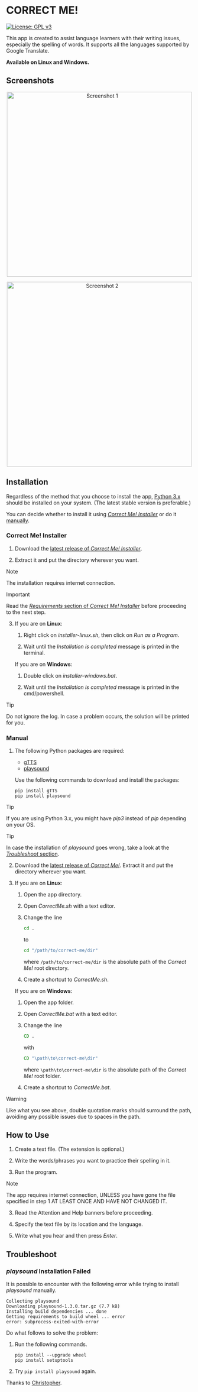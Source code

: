 # CORRECT ME!

[![License: GPL v3](https://img.shields.io/badge/License-GPLv3-blue.svg)](https://www.gnu.org/licenses/gpl-3.0)

This app is created to assist language learners with their writing issues, especially the spelling of words. It supports all the languages supported by Google Translate.

**Available on Linux and Windows.**

## Screenshots

<p align="center">
<img src="./screenshots/1.png" alt="Screenshot 1" width="500"/>
</p>

<p align="center">
<img src="./screenshots/2.png" alt="Screenshot 2" width="500"/>
</p>

## Installation

Regardless of the method that you choose to install the app, [Python 3.x](https://www.python.org) should be installed on your system. (The latest stable version is preferable.)

You can decide whether to install it using [*Correct Me! Installer*](https://github.com/farid-rajabi/correct-me-installer) or do it [manually](#manual).

### Correct Me! Installer

1. Download the [latest release of *Correct Me! Installer*](https://github.com/farid-rajabi/correct-me-installer/releases/latest).

2. Extract it and put the directory wherever you want.

> [!NOTE]
> The installation requires internet connection.

> [!IMPORTANT]
> Read the [*Requirements* section of *Correct Me! Installer*](https://github.com/farid-rajabi/correct-me-installer) before proceeding to the next step.

3. If you are on **Linux**:

    1. Right click on *installer-linux.sh*, then click on *Run as a Program*.

    2. Wait until the *Installation is completed* message is printed in the terminal.

   If you are on **Windows**:

    1. Double click on *installer-windows.bat*.

    2. Wait until the *Installation is completed* message is printed in the cmd/powershell.

> [!TIP]
> Do not ignore the log. In case a problem occurs, the solution will be printed for you.

### Manual

1. The following Python packages are required:

    - [gTTS](https://pypi.org/project/gTTS)
    - [playsound](https://pypi.org/project/playsound)

    Use the following commands to download and install the packages:

    ```
    pip install gTTS
    pip install playsound
    ```

> [!TIP]
> If you are using Python 3.x, you might have *pip3* instead of *pip* depending on your OS.

> [!TIP]
> In case the installation of *playsound* goes wrong, take a look at the [*Troubleshoot* section](#troubleshoot).

2. Download the [latest release of *Correct Me!*](https://github.com/farid-rajabi/correct-me/releases/latest). Extract it and put the directory wherever you want.

3. If you are on **Linux**:

    1. Open the app directory.

    2. Open *CorrectMe.sh* with a text editor.

    3. Change the line

        ```sh
        cd .
        ```

        to

        ```sh
        cd "/path/to/correct-me/dir"
        ```

        where `/path/to/correct-me/dir` is the absolute path of the *Correct Me!* root directory.

    4. Create a shortcut to *CorrectMe.sh*.

   If you are on **Windows**:

    1. Open the app folder.

    2. Open *CorrectMe.bat* with a text editor.

    3. Change the line

        ```bat
        CD .
        ```

        with

        ```bat
        CD "\path\to\correct-me\dir"
        ```

        where `\path\to\correct-me\dir` is the absolute path of the *Correct Me!* root folder.

    4. Create a shortcut to *CorrectMe.bat*.

> [!WARNING]
> Like what you see above, double quotation marks should surround the path, avoiding any possible issues due to spaces in the path.

## How to Use

1. Create a text file. (The extension is optional.)

2. Write the words/phrases you want to practice their spelling in it.

2. Run the program.

> [!NOTE]
> The app requires internet connection, UNLESS you have gone the file specified in step 1 AT LEAST ONCE AND HAVE NOT CHANGED IT.

3. Read the Attention and Help banners before proceeding.

4. Specify the text file by its location and the language.

5. Write what you hear and then press *Enter*.

## Troubleshoot

### *playsound* Installation Failed

It is possible to encounter with the following error while trying to install *playsound* manually.

```
Collecting playsound
Downloading playsound-1.3.0.tar.gz (7.7 kB)
Installing build dependencies ... done 
Getting requirements to build wheel ... error
error: subprocess-exited-with-error
```

Do what follows to solve the problem:

1. Run the following commands.

    ```
    pip install --upgrade wheel
    pip install setuptools
    ```

2. Try `pip install playsound` again.

Thanks to [Christopher](https://stackoverflow.com/a/77231478/14265483).
